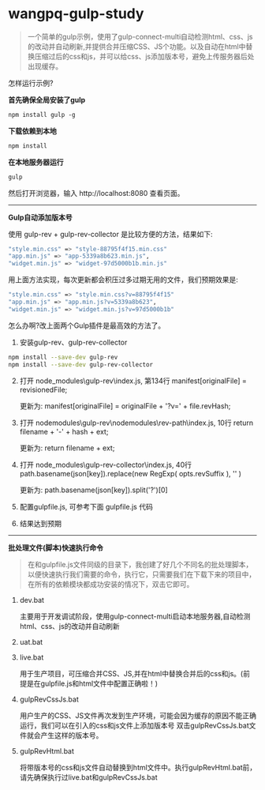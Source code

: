 ﻿# wangpq-gulp-study

> 一个简单的gulp示例，使用了gulp-connect-multi自动检测html、css、js的改动并自动刷新,并提供合并压缩CSS、JS个功能。以及自动在html中替换压缩过后的css和js，并可以给css、js添加版本号，避免上传服务器后处出现缓存。

怎样运行示例?

**首先确保全局安装了gulp**
```bash
npm install gulp -g
```

**下载依赖到本地**
```bash
npm install  
```

**在本地服务器运行**
```bash
gulp
```
然后打开浏览器，输入 http://localhost:8080 查看页面。

***

**Gulp自动添加版本号**

使用 gulp-rev + gulp-rev-collector 是比较方便的方法，结果如下:

```bash
"style.min.css" => "style-88795f4f15.min.css"
"app.min.js" => "app-5339a8b623.min.js",
"widget.min.js" => "widget-97d5000b1b.min.js"
```

用上面方法实现，每次更新都会积压过多过期无用的文件，我们预期效果是:

```bash
"style.min.css" => "style.min.css?v=88795f4f15"
"app.min.js" => "app.min.js?v=5339a8b623",
"widget.min.js" => "widget.min.js?v=97d5000b1b"
```

怎么办啊?改上面两个Gulp插件是最高效的方法了。

1. 安装gulp-rev、gulp-rev-collector

```bash
npm install --save-dev gulp-rev 
npm install --save-dev gulp-rev-collector
```

2. 打开 node_modules\gulp-rev\index.js,
    第134行 manifest[originalFile] = revisionedFile; 

    更新为: manifest[originalFile] = originalFile + '?v=' + file.revHash;


3. 打开 nodemodules\gulp-rev\nodemodules\rev-path\index.js,
    10行 return filename + '-' + hash + ext; 

    更新为: return filename + ext;


4. 打开 node_modules\gulp-rev-collector\index.js,
    40行  path.basename(json[key]).replace(new RegExp( opts.revSuffix ), '' ) 

    更新为: path.basename(json[key]).split('?')[0] 


5. 配置gulpfile.js, 可参考下面 gulpfile.js 代码


6. 结果达到预期


***
**批处理文件(脚本)快速执行命令**
   
> 在和gulpfile.js文件同级的目录下，我创建了好几个不同名的批处理脚本，以便快速执行我们需要的命令，执行它，只需要我们在下载下来的项目中，在所有的依赖模块都成功安装的情况下，双击它即可。

1. dev.bat

    主要用于开发调试阶段，使用gulp-connect-multi启动本地服务器,自动检测html、css、js的改动并自动刷新

2. uat.bat

3. live.bat
   
    用于生产项目，可压缩合并CSS、JS,并在html中替换合并后的css和js。(前提是在gulpfile.js和html文件中配置正确啦！)

4. gulpRevCssJs.bat

    用户生产的CSS、JS文件再次发到生产环境，可能会因为缓存的原因不能正确运行，我们可以在引入的css和js文件上添加版本号
    双击gulpRevCssJs.bat文件就会产生这样的版本号。

5. gulpRevHtml.bat
    
    将带版本号的css和js文件自动替换到html文件中。执行gulpRevHtml.bat前，请先确保执行过live.bat和gulpRevCssJs.bat
